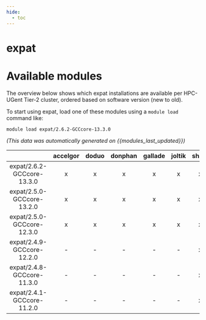 ```yaml
---
hide:
  - toc
---
```


expat
=====

# Available modules


The overview below shows which expat installations are available per HPC-UGent Tier-2 cluster, ordered based on software version (new to old).

To start using expat, load one of these modules using a `module load` command like:

```shell
module load expat/2.6.2-GCCcore-13.3.0
```

*(This data was automatically generated on {{modules_last_updated}})*  

| |accelgor|doduo|donphan|gallade|joltik|shinx|
| :---: | :---: | :---: | :---: | :---: | :---: | :---: |
|expat/2.6.2-GCCcore-13.3.0|x|x|x|x|x|x|
|expat/2.5.0-GCCcore-13.2.0|x|x|x|x|x|x|
|expat/2.5.0-GCCcore-12.3.0|x|x|x|x|x|x|
|expat/2.4.9-GCCcore-12.2.0|-|-|-|-|-|x|
|expat/2.4.8-GCCcore-11.3.0|-|-|-|-|-|x|
|expat/2.4.1-GCCcore-11.2.0|-|-|-|-|-|x|
